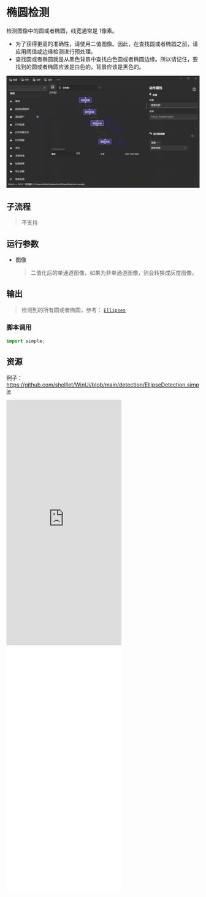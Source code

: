 # 椭圆检测 
检测图像中的圆或者椭圆，线宽通常是 *1*像素。

* 为了获得更高的准确性，请使用二值图像。因此，在查找圆或者椭圆之前，请应用阈值或边缘检测进行预处理。
* 查找圆或者椭圆就是从黑色背景中查找白色圆或者椭圆边缘。所以请记住，要找到的圆或者椭圆应该是白色的，背景应该是黑色的。


![EllipseDetection](./images/02.png ':size=90%')

## 子流程
> 不支持


## 运行参数


* 图像
  > 二值化后的单通道图像，如果为非单通道图像，则会转换成灰度图像。


## 输出 

> 检测到的所有圆或者椭圆，参考： [`Ellipses`](./types/Ellipse.md)


### 脚本调用

```python
import simple;


```

## 资源

例子：https://github.com/shelllet/WinUi/blob/main/detection/EllipseDetection.simple

<iframe type="text/html" height="640px" src="https://www.youtube.com/embed/yAU-tTiaAOg" frameborder="0"></iframe>

<iframe src="//player.bilibili.com/player.html?bvid=BV1CN4y1r7Sk&page=1&autoplay=0" height='640px' scrolling="no" frameborder="no" framespacing="0" allowfullscreen="true"></iframe>